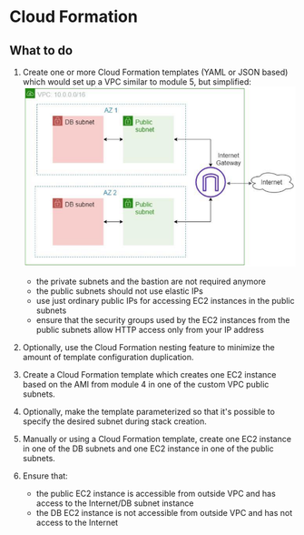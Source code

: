 # Cloud Formation

## What to do
1. Create one or more Cloud Formation templates (YAML or JSON based) which would set up a VPC similar to module 5, but simplified:![image info](./diagram.png)
    - the private subnets and the bastion are not required anymore
    - the public subnets should not use elastic IPs
    - use just ordinary public IPs for accessing EC2 instances in the public subnets
    - ensure that the security groups used by the EC2 instances from the public subnets allow HTTP access only from your IP address

2. Optionally, use the Cloud Formation nesting feature to minimize the amount of template configuration duplication.
3. Create a Cloud Formation template which creates one EC2 instance based on the AMI from module 4 in one of the custom VPC public subnets.
4. Optionally, make the template parameterized so that it's possible to specify the desired subnet during stack creation.
5. Manually or using a Cloud Formation template, create one EC2 instance in one of the DB subnets and one EC2 instance in one of the public subnets.
6. Ensure that:
    - the public EC2 instance is accessible from outside VPC and has access to the Internet/DB subnet instance
    - the DB EC2 instance is not accessible from outside VPC and has not access to the Internet

